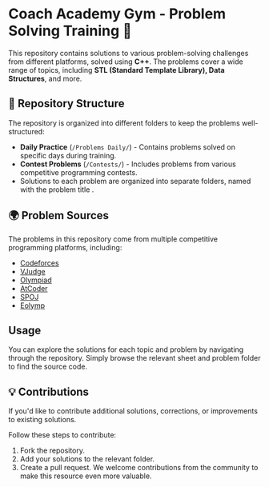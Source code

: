 # Coach Academy Gym - Problem Solving Training 🚀

This repository contains solutions to various problem-solving challenges from different platforms, solved using **C++**. The problems cover a wide range of topics, including **STL (Standard Template Library), Data Structures**, and more.

## 📂 Repository Structure

The repository is organized into different folders to keep the problems well-structured:

- **Daily Practice** (`/Problems Daily/`) - Contains problems solved on specific days during training.
- **Contest Problems** (`/Contests/`) - Includes problems from various competitive programming contests.
-  Solutions to each problem are organized into separate folders, named with the problem title .

## 🌍 Problem Sources

The problems in this repository come from multiple competitive programming platforms, including:

- [Codeforces](https://codeforces.com/)
- [VJudge](https://vjudge.net/)
- [Olympiad](https://olympiads.io/)
- [AtCoder](https://atcoder.jp/)
- [SPOJ](https://www.spoj.com/)
- [Eolymp](https://www.eolymp.com/)

## Usage
You can explore the solutions for each topic and problem by navigating through the repository. Simply browse the relevant sheet and problem folder to find the source code.

## 💡 Contributions

If you'd like to contribute additional solutions, corrections, or improvements to existing solutions.

Follow these steps to contribute:
1. Fork the repository.
2. Add your solutions to the relevant folder.
3. Create a pull request.
We welcome contributions from the community to make this resource even more valuable.

